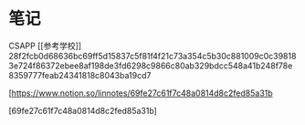 # 笔记

CSAPP
[[参考学校]]
28f2fcb0d68636bc69ff5d15837c5f81f4f21c73a354c5b30c881009c0c398183e724f86372ebee8af198de3fd6298c9866c80ab329bdcc548a41b248f78e8359777feab24341818c8043ba19cd7

[https://www.notion.so/linnotes/69fe27c61f7c48a0814d8c2fed85a31b

[69fe27c61f7c48a0814d8c2fed85a31b]
